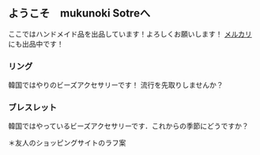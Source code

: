 ## ようこそ　mukunoki Sotreへ

ここではハンドメイド品を出品しています！よろしくお願いします！
[メルカリ](https://www.mercari.com/jp/u/251564431/)にも出品中です！

### リング

韓国ではやりのビーズアクセサリーです！
流行を先取りしませんか？


### ブレスレット

韓国ではやっているビーズアクセサリーです．これからの季節にどうですか？

＊友人のショッピングサイトのラフ案
